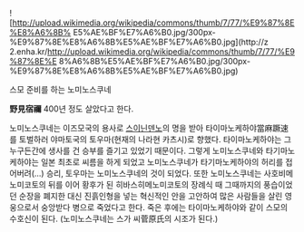 ![http://upload.wikimedia.org/wikipedia/commons/thumb/7/77/%E9%87%8E%E8%A6%8B%
E5%AE%BF%E7%A6%B0.jpg/300px-%E9%87%8E%E8%A6%8B%E5%AE%BF%E7%A6%B0.jpg](http://z
2.enha.kr/http://upload.wikimedia.org/wikipedia/commons/thumb/7/77/%E9%87%8E%E
8%A6%8B%E5%AE%BF%E7%A6%B0.jpg/300px-%E9%87%8E%E8%A6%8B%E5%AE%BF%E7%A6%B0.jpg)

스모 준비를 하는 노미노스쿠네  

**野見宿禰** 400년 정도 살았다고 한다. 

노미노스쿠네는 이즈모국의 용사로 [스이닌덴노](%EC%8A%A4%EC%9D%B4%EB%8B%8C%20%EB%8D%B4%EB%85%B8.md)의 명을 받아
타이마노케하야當麻蹶速를 토벌하러 야마토국의 토우마(현재의 나라현 카츠시)로 향했다. 타이마노케하야는 그 누구든간에 생사를 건 승부를 즐기고
있었기 때문이다. 그렇게 노미노스쿠네와 타기마노케하야는 일본 최초로 씨름을 하게 되었고 노미노스쿠네가 타기마노케하야의 허리를
접어버려(...) 승리, 토우마는 노미노스쿠네의 것이 되었다. 또한 노미노스쿠네는 사호비메노미코토의 뒤를 이어 황후가 된 히바스히메노미코토의
장례식 때 그때까지의 풍습이었던 순장을 폐지한 대신 진흙인형을 넣는 혁신적인 안을 고안하여 많은 사람들을 살린 영웅으로서 숭앙받다 병으로
죽었다고 한다. 죽은 후에는 타이마노케하야와 같이 스모의 수호신이 된다. (노미노스쿠네는 스가 씨菅原氏의 시조가 된다.)


